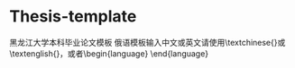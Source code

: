 # Thesis-template
黑龙江大学本科毕业论文模板
俄语模板输入中文或英文请使用\textchinese{}或\textenglish{}，或者\begin{language} \end{language}
